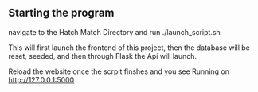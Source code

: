 ## Starting the program
navigate to the Hatch Match Directory and run  ./launch_script.sh

This will first launch the frontend of this project, then the database will be reset, seeded, and then through Flask the Api will launch.

Reload the website once the scrpit finshes and you see Running on http://127.0.0.1:5000